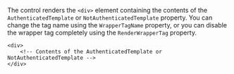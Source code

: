 The control renders the `<div>` element containing the contents of the `AuthenticatedTemplate` or `NotAuthenticatedTemplate` property.
You can change the tag name using the `WrapperTagName` property, or you can disable the wrapper tag completely using the `RenderWrapperTag` property.

```DOTHTML
<div>
    <!-- Contents of the AuthenticatedTemplate or NotAuthenticatedTemplate -->
</div>
```